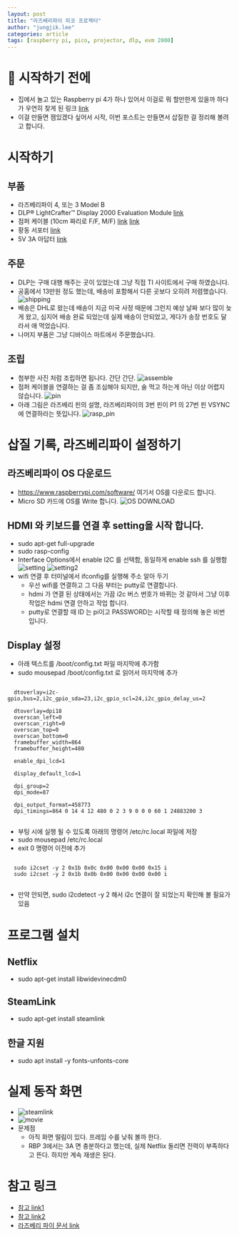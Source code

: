 ```yaml
---
layout: post
title: "라즈베리파이 피코 프로젝터"
author: "jungjik.lee"
categories: article
tags: [raspberry pi, pico, projector, dlp, evm 2000]
---
```


# :cherries: 시작하기 전에
 - 집에서 놀고 있는 Raspberry pi 4가 하나 있어서 이걸로 뭐 할만한게 있을까 하다가 우연히 찾게 된 링크
 [link](http://frederickvandenbosch.be/?p=2948)
 - 이걸 만들면 잼있겠다 싶어서 시작, 이번 포스트는 만들면서 삽질한 걸 정리해 볼려고 합니다.

# 시작하기
## 부품
  - 라즈베리파이 4, 또는 3 Model B
  - DLP® LightCrafter™ Display 2000 Evaluation Module [link](https://www.ti.com/store/ti/en/p/product/?p=DLPDLCR2000EVM)
  - 점퍼 케이블 (10cm 짜리로 F/F, M/F) [link](https://www.devicemart.co.kr/goods/view?no=1328410) [link](https://www.devicemart.co.kr/goods/view?no=1328408)
  - 황동 서포터 [link](https://www.devicemart.co.kr/goods/view?no=1360715)
  - 5V 3A 아답터 [link](https://www.devicemart.co.kr/goods/view?no=12233453)

## 주문
  - DLP는 구매 대행 해주는 곳이 있었는데 그냥 직접 TI 사이트에서 구매 하였습니다.
  - 공홈에서 13만원 정도 했는데, 배송비 포함해서 다른 곳보다 오히려 저렴했습니다.
    ![shipping](https://fnwinter.github.io/assets/img/projector/shipping.JPG)
  - 배송은 DHL로 왔는데 배송이 지금 미국 사정 때문에 그런지 예상 날짜 보다 많이 늦게 왔고, 심지어 배송 완료 되었는데 실제 배송이 안되었고, 게다가 송장 번호도 달라서 애 먹었습니다.
  - 나머지 부품은 그냥 디바이스 마트에서 주문했습니다.

## 조립
   - 첨부한 사진 처럼 조립하면 됩니다. 간단 간단.
     ![assemble](https://fnwinter.github.io/assets/img/projector/real.jpg)
   - 점퍼 케이블을 연결하는 걸 좀 조심해야 되지만, 술 먹고 하는게 아닌 이상 어렵지 않습니다.
     ![pin](https://fnwinter.github.io/assets/img/projector/pin.png)
   - 아래 그림은 라즈베리 핀의 설명, 라즈베리파이의 3번 핀이 P1 의 27번 핀 VSYNC 에 연결하라는 뜻입니다.
     ![rasp_pin](https://fnwinter.github.io/assets/img/projector/rasp_pin.png)

# 삽질 기록, 라즈베리파이 설정하기
## 라즈베리파이 OS 다운로드
  - https://www.raspberrypi.com/software/ 여기서 OS를 다운로드 합니다.
  - Micro SD 카드에 OS를 Write 합니다.
    ![OS DOWNLOAD](https://fnwinter.github.io/assets/img/projector/OS_download.JPG)

## HDMI 와 키보드를 연결 후 setting을 시작 합니다.
  - sudo apt-get full-upgrade
  - sudo rasp-config
  - Interface Options에서 enable I2C 를 선택함, 동일하게 enable ssh 를 실행함
    ![setting](https://fnwinter.github.io/assets/img/projector/raspberry-config.JPG)
    ![setting2](https://fnwinter.github.io/assets/img/projector/i2c.JPG)
  - wifi 연결 후 터미널에서 ifconfig를 실행해 주소 알아 두기
    - 우선 wifi를 연결하고 그 다음 부터는 putty로 연결합니다.
    - hdmi 가 연결 된 상태에서는 가끔 i2c 버스 번호가 바뀌는 것 같아서 그냥 이후 작업은 hdmi 연결 안하고 작업 합니다.
    - putty로 연결할 때 ID 는 pi이고 PASSWORD는 시작할 때 정의해 놓은 비번 입니다.

## Display 설정
  - 아래 텍스트를 /boot/config.txt 파일 마지막에 추가함
  - sudo mousepad /boot/config.txt 로 읽어서 마지막에 추가
  <pre><code>
  dtoverlay=i2c-gpio,bus=2,i2c_gpio_sda=23,i2c_gpio_scl=24,i2c_gpio_delay_us=2

  dtoverlay=dpi18
  overscan_left=0
  overscan_right=0
  overscan_top=0
  overscan_bottom=0
  framebuffer_width=864
  framebuffer_height=480

  enable_dpi_lcd=1

  display_default_lcd=1

  dpi_group=2
  dpi_mode=87

  dpi_output_format=458773
  dpi_timings=864 0 14 4 12 480 0 2 3 9 0 0 0 60 1 24883200 3
  </code></pre>
  - 부팅 시에 실행 될 수 있도록 아래의 명령어 /etc/rc.local 파일에 저장
  - sudo mousepad /etc/rc.local
  - exit 0 명령어 이전에 추가
  <pre><code>
  sudo i2cset -y 2 0x1b 0x0c 0x00 0x00 0x00 0x15 i
  sudo i2cset -y 2 0x1b 0x0b 0x00 0x00 0x00 0x00 i
  </code></pre>
  - 만약 안되면, sudo i2cdetect -y 2 해서 i2c 연결이 잘 되었는지 확인해 볼 필요가 있음

# 프로그램 설치
## Netflix
  - sudo apt-get install libwidevinecdm0

## SteamLink
  - sudo apt-get install steamlink

## 한글 지원
  - sudo apt install -y fonts-unfonts-core

# 실제 동작 화면
  - ![steamlink](https://fnwinter.github.io/assets/img/projector/steam.jpg)
  - ![movie](https://fnwinter.github.io/assets/img/projector/movie.jpg)
  - 문제점
    - 아직 화면 떨림이 있다. 프레임 수를 낮춰 볼까 한다.
    - RBP 3에서는 3A 면 충분하다고 했는데, 실제 Netflix 돌리면 전력이 부족하다고 뜬다. 하지만 계속 재생은 된다.

# 참고 링크
  - [참고 link1](https://e2e.ti.com/support/dlp-products-group/dlp/f/dlp-products-forum/850392/dlpdlcr2000evm-resolution-problem-settings-with-i2c-and-raspberry-pi/3155530#3155530)
  - [참고 link2](https://www.element14.com/community/roadTestReviews/2682/l/dlp-pico-display-projector-evm-beaglebone-black-review?utm_source=pocket_mylist)
  - [라즈베리 파이 문서 link](https://wikidocs.net/3281?utm_source=pocket_mylist)
